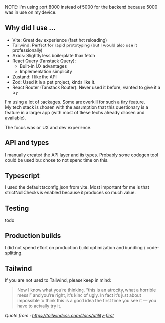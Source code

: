 NOTE: I'm using port 8000 instead of 5000 for the backend because 5000 was in use on my device.

## Why did I use ...

- Vite: Great dev experience (fast hot reloading)
- Tailwind: Perfect for rapid prototyping (but I would also use it professionally)
- Axios: Slightly less boilerplate than fetch
- React Query (Tanstack Query):
  - Built-in UX advantages
  - Implementation simplicity
- Zustand: I like the API
- Zod: Used it in a pet project, kinda like it.
- React Router (Tanstack Router): Never used it before, wanted to give it a try

I'm using a lot of packages. Some are overkill for such a tiny feature.  
My tech stack is chosen with the assumption that this questionary is a feature in a larger app (with most of these techs already chosen and available).

The focus was on UX and dev experience.

## API and types

I manually created the API layer and its types. Probably some codegen tool could be used but chose to not spend time on this.

## Typescript

I used the default tsconfig.json from vite. Most important for me is that strictNullChecks is enabled because it produces so much value.

## Testing

todo

## Production builds

I did not spend effort on production build optimization and bundling / code-splitting.

## Tailwind

If you are not used to Tailwind, please keep in mind:

> Now I know what you’re thinking, “this is an atrocity, what a horrible mess!” and you’re right, it’s kind of ugly. In fact it’s just about impossible to think this is a good idea the first time you see it — you have to actually try it.

_Quote from : https://tailwindcss.com/docs/utility-first_
